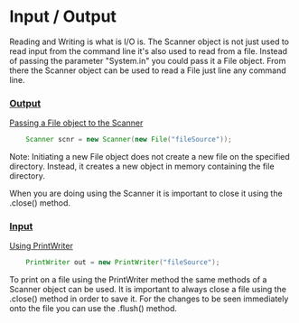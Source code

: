 # Input / Output
Reading and Writing is what is I/O is. The Scanner object is not just used to read input from
the command line it's also used to read from a file. Instead of passing the parameter 
"System.in" you could pass it a File object. From there the Scanner object can be used to
read a File just line any command line.

### <u>Output</u>

<u>Passing a File object to the Scanner</u>
``` java
    Scanner scnr = new Scanner(new File("fileSource"));
```

Note: Initiating a new File object does not create a new file on the specified directory. 
Instead, it creates a new object in memory containing the file directory.

When you are doing using the Scanner it is important to close it using the .close() method.

### <u>Input</u>
<u>Using PrintWriter</u><br />
``` java
    PrintWriter out = new PrintWriter("fileSource");   
```
To print on a file using the PrintWriter method the same methods of a Scanner object can
be used. It is important to always close a file using the .close() method in order to save it.
For the changes to be seen immediately onto the file you can use the .flush() method.
